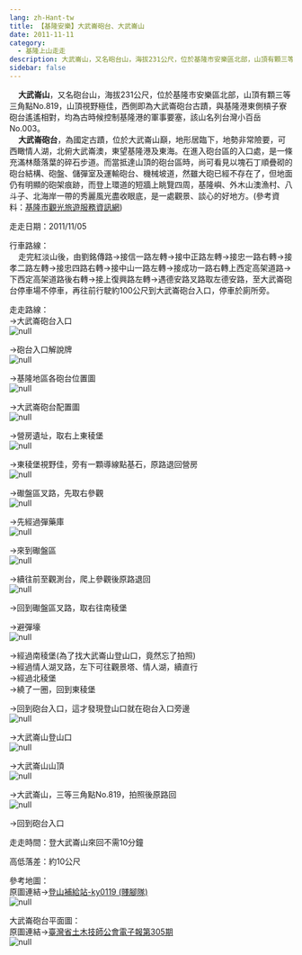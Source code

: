 ```yaml
---
lang: zh-Hant-tw
title: 【基隆安樂】大武崙砲台、大武崙山
date: 2011-11-11
category: 
  - 基隆上山走走
description: 大武崙山，又名砲台山，海拔231公尺，位於基隆市安樂區北部，山頂有顆三等三角點No.819，山頂視野極佳，西側即為大武崙砲台古蹟，與基隆港東側槓子寮砲台遙遙相對，均為古時候控制基隆港的軍事要塞，該山名列台灣小百岳No.003。 大武崙砲台，為國定古蹟，位於大武崙山巔，地形居臨下，地勢非常險要，可西瞰情人湖，北俯大武崙澳，東望基隆港及東海。在進入砲台區的入口處，是一條充滿林蔭落葉的碎石步道。而當抵達山頂的砲台區時，尚可看見以塊石丁順疊砌的砲台結構、砲盤、儲彈室及運輸砲台、機械坡道，然雖大砲已經不存在了，但地面仍有明顯的砲架痕跡，而登上環道的短牆上眺覽四周，基隆嶼、外木山澳漁村、八斗子、北海岸一帶的秀麗風光盡收眼底，是一處觀景、談心的好地方。(參考資料：[基隆市觀光旅遊服務資訊網](http://tour.klcg.gov.tw/b/b01_01.asp?sid=31&id=360))
sidebar: false
---
```


    **大武崙山**，又名砲台山，海拔231公尺，位於基隆市安樂區北部，山頂有顆三等三角點No.819，山頂視野極佳，西側即為大武崙砲台古蹟，與基隆港東側槓子寮砲台遙遙相對，均為古時候控制基隆港的軍事要塞，該山名列台灣小百岳No.003。  
    **大武崙砲台**，為國定古蹟，位於大武崙山巔，地形居臨下，地勢非常險要，可西瞰情人湖，北俯大武崙澳，東望基隆港及東海。在進入砲台區的入口處，是一條充滿林蔭落葉的碎石步道。而當抵達山頂的砲台區時，尚可看見以塊石丁順疊砌的砲台結構、砲盤、儲彈室及運輸砲台、機械坡道，然雖大砲已經不存在了，但地面仍有明顯的砲架痕跡，而登上環道的短牆上眺覽四周，基隆嶼、外木山澳漁村、八斗子、北海岸一帶的秀麗風光盡收眼底，是一處觀景、談心的好地方。(參考資料：[基隆市觀光旅遊服務資訊網](http://tour.klcg.gov.tw/b/b01_01.asp?sid=31&id=360))

走走日期：2011/11/05

行車路線：  
    走完紅淡山後，由劉銘傳路→接信一路左轉→接中正路左轉→接忠一路右轉→接孝二路左轉→接忠四路右轉→接中山一路左轉→接成功一路右轉上西定高架道路→下西定高架道路後右轉→接上復興路左轉→遇德安路叉路取左德安路，至大武崙砲台停車場不停車，再往前行駛約100公尺到大武崙砲台入口，停車於廁所旁。

走走路線：  
→大武崙砲台入口  
![null](image/201997044_l.jpg)

→砲台入口解說牌  
![null](image/201997055_l.jpg)

→基隆地區各砲台位置圖  
![null](image/201997065_l.jpg)

→大武崙砲台配置圖  
![null](image/201997069_l.jpg)

→營房遺址，取右上東稜堡  
![null](image/201997073_l.jpg)

→東稜堡視野佳，旁有一顆導線點基石，原路退回營房  
![null](image/201997085_l.jpg)

→礮盤區叉路，先取右參觀  
![null](image/201997103_l.jpg)

→先經過彈藥庫  
![null](image/201997120_l.jpg)

→來到礮盤區  
![null](image/201997133_l.jpg)

→續往前至觀測台，爬上參觀後原路退回  
![null](image/201997141_l.jpg)

→回到礮盤區叉路，取右往南稜堡

→避彈壕  
![null](image/201997155_l.jpg)

→經過南稜堡(為了找大武崙山登山口，竟然忘了拍照)  
→經過情人湖叉路，左下可往觀景塔、情人湖，續直行  
→經過北稜堡  
→繞了一圈，回到東稜堡

→回到砲台入口，這才發現登山口就在砲台入口旁邊  
![null](image/201997164_l.jpg)

→大武崙山登山口  
![null](image/201997172_l.jpg)

→大武崙山山頂  
![null](image/201997028_l.jpg)

→大武崙山，三等三角點No.819，拍照後原路回  
![null](image/201997185_l.jpg)

→回到砲台入口

走走時間：登大武崙山來回不需10分鐘

高低落差：約10公尺

參考地圖：  
原圖連結→[登山補給站-ky0119 (賤腳隊)](http://www.keepon.com.tw/ActiveSite/Article/One.asp?ArticleID=23960)  
![null](image/201999830_l.jpg)

大武崙砲台平面圖：  
原圖連結→[臺灣省土木技師公會電子報第305期](http://www.twce.org.tw/modules/freecontent/include.php?fname=twce/epaper/305/index.htm)  
![null](image/201999826_l.jpg)